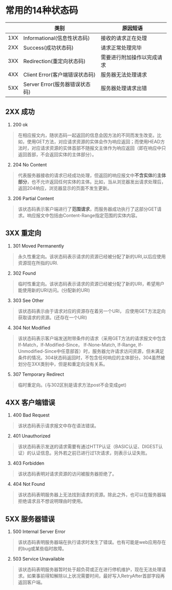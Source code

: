 # 常用的14种状态码
| |类别|原因短语|
|-|-|-|
|1XX|Informational(信息性状态码)|接收的请求正在处理|
|2XX|Success(成功状态码)|请求正常处理完毕|
|3XX|Redirection(重定向状态码)|需要进行附加操作以完成请求|
|4XX|Client Error(客户端错误状态码)|服务器无法处理请求|
|5XX|Server Error(服务器错误状态码)|服务器处理请求出错|
## 2XX 成功
1. 200 ok
> 在相应报文内，随状态码一起返回的信息会因方法的不同而发生改变。比如，使用GET方法，对应请求资源的实体会作为响应返回；而使用HEAD方法时，对应请求资源的实体首部不随报文主体作为响应返回（即在响应中只返回首部，不会返回实体的主体部分）。
2. 204 No Content
> 代表服务器接收的请求已经成功处理，但返回的响应报文中**不含实体**的**主体部分**，也不允许返回任何实体的主体。比如，当从浏览器发出请求处理后，返回204响应，浏览器显示的页面不发生更新。
3. 206 Partial Content
> 该状态码表示客户端进行了**范围请求**，而服务器成功执行了这部分GET请求。响应报文中包括由Content-Range指定范围的实体内容。

## 3XX 重定向
1. 301 Moved Permanently
> 永久性重定向。该状态码表示请求的资源已经被分配了新的URI,以后应使用资源现在所指的URI.
2. 302 Found
> 临时性重定向。该状态码表示请求的资源已经被分配了新的URI，希望用户能使用新的URI访问。(分配新的URI)
3. 303 See Other
> 该状态码表示由于请求对应的资源存在着另一个URI， 应使用GET方法定向获取请求的资源。(还存在一个URI)
4. 304 Not Modified
> 该状态码表示客户端发送附带条件的请求（采用GET方法的请求报文中包含If-Match，If-Modified-Since， If-None-Match, If-Range, If-Unmodified-Since中任意部首）时，服务器允许请求访问资源，但未满足条件的情况。304状态码返回时，不包含任何响应的主体部分。304虽然被划分在3XX类别中，但是和重定向没有关系。
5. 307 Temporary Redirect
> 临时重定向。(与302区别是请求方法post不会变成get)

## 4XX 客户端错误
1. 400 Bad Request
> 该状态码表示请求报文中存在语法错误。
2. 401 Unauthorized
> 该状态码表示发送的请求需要有通过HTTP认证（BASIC认证、DIGEST认证）的认证信息。另外若之前已进行过1次请求，则表示认证失败。
3. 403 Forbidden
> 该状态码表明对请求资源的访问被服务器拒绝了。
4. 404 Not Found
> 该状态码表明服务器上无法找到请求的资源。除此之外，也可以在服务器端拒绝请求且不想说明理由时使用。

## 5XX 服务器错误
1. 500 Internal Server Error
> 该状态码表明服务器端在执行请求时发生了错误。也有可能是web应用存在的bug或某些临时故障。
2. 503 Service Unavailable
> 该状态码表明服务器暂时处于超负荷或正在进行停机维护，现在无法处理请求。如果事前得知解除以上状况需要时间，最好写入RetryAfter首部字段再返回客户端。

